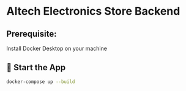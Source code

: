 # Altech Electronics Store Backend

## Prerequisite:
Install Docker Desktop on your machine

## 🚀 Start the App
```bash
docker-compose up --build
